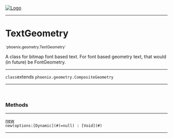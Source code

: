 
[![Logo](../../../images/logo.png)](../../../api/index.html)

---



<h1>TextGeometry</h1>
<small>`phoenix.geometry.TextGeometry`</small>

A class for bitmap font based text.
 	For font based geometry text, that would (in future) be FontGeometry.

---

`class`extends <code><span>phoenix.geometry.CompositeGeometry</span></code>

---

&nbsp;
&nbsp;







<h3>Methods</h3> <hr/><span class="method apipage">
            <a name="new"><a class="lift" href="#new">new</a></a> <div class="clear"></div><code class="signature apipage">new(options:[Dynamic](#)<span>=null</span>) : [Void](#)</code><br/><span class="small_desc_flat"></span>
        </span>
    





---

&nbsp;
&nbsp;
&nbsp;
&nbsp;